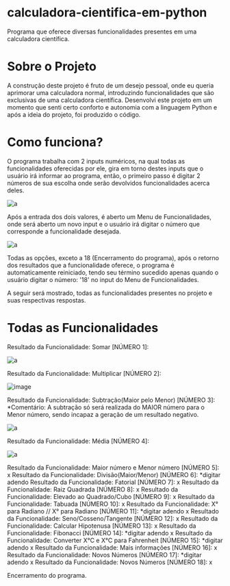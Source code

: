 # calculadora-cientifica-em-python
Programa que oferece diversas funcionalidades presentes em uma calculadora científica.

# Sobre o Projeto
A construção deste projeto é fruto de um desejo pessoal, onde eu queria aprimorar uma calculadora normal, introduzindo funcionalidades que são exclusivas de uma calculadora científica. Desenvolvi este projeto em um momento que senti certo conforto e autonomia com a linguagem Python e após a ideia do projeto, foi produzido o código.

# Como funciona?
O programa trabalha com 2 inputs numéricos, na qual todas as funcionalidades oferecidas por ele, gira em torno destes inputs que o usuário irá informar ao programa, então, o primeiro passo é digitar 2 números de sua escolha onde serão devolvidos funcionalidades acerca deles.

![a](https://user-images.githubusercontent.com/84475339/165629717-fdfa4e00-8f0a-408e-8f0b-846a8339d072.png)

Após a entrada dos dois valores, é aberto um Menu de Funcionalidades, onde será aberto um novo input e o usuário irá digitar o número que corresponde a funcionalidade desejada.

![a](https://user-images.githubusercontent.com/84475339/165630034-d21ad542-21a6-4c82-9777-a769136321c1.png)

Todas as opções, exceto a 18 (Encerramento do programa), após o retorno dos resultados que a funcionalidade oferece, o programa é automaticamente reiniciado, tendo seu término sucedido apenas quando o usuário digitar o número: '18' no input do Menu de Funcionalidades.

A seguir será mostrado, todas as funcionalidades presentes no projeto e suas respectivas respostas.

# Todas as Funcionalidades

Resultado da Funcionalidade: Somar [NÚMERO 1]:

![a](https://user-images.githubusercontent.com/84475339/165632292-0e07a541-136d-4c4d-acfc-71c71615b3fb.png)

Resultado da Funcionalidade: Multiplicar [NÚMERO 2]:

![image](https://user-images.githubusercontent.com/84475339/165849477-4f9ae453-5d55-49cb-9434-dbe443cbfe4e.png)

Resultado da Funcionalidade: Subtração(Maior pelo Menor) [NÚMERO 3]:
*Comentário: A subtração só será realizada do MAIOR número para o Menor número, sendo incapaz a geração de um resultado negativo.

![a](https://user-images.githubusercontent.com/84475339/165849617-6198524b-e329-4c3d-b437-142f33f7625e.png)

Resultado da Funcionalidade: Média [NÚMERO 4]:

![a](https://user-images.githubusercontent.com/84475339/165850147-a6a764a1-a5ed-444c-8055-e98897caa617.png)

Resultado da Funcionalidade: Maior número e Menor número [NÚMERO 5]:
x
Resultado da Funcionalidade: Divisão(Maior/Menor) [NÚMERO 6]:
*digitar adendo
Resultado da Funcionalidade: Fatorial [NÚMERO 7]:
x
Resultado da Funcionalidade: Raiz Quadrada [NÚMERO 8]:
x
Resultado da Funcionalidade: Elevado ao Quadrado/Cubo [NÚMERO 9]:
x
Resultado da Funcionalidade: Tabuada [NÚMERO 10]:
x
Resultado da Funcionalidade: X° para Radiano // X° para Radiano [NÚMERO 11]:
*digitar adendo
x
Resultado da Funcionalidade: Seno/Cosseno/Tangente [NÚMERO 12]:
x
Resultado da Funcionalidade: Calcular Hipotenusa [NÚMERO 13]:
x
Resultado da Funcionalidade: Fibonacci [NÚMERO 14]:
*digitar adendo
x
Resultado da Funcionalidade: Converter X°C e X°C para Fahrenheit [NÚMERO 15]:
*digitar adendo
x
Resultado da Funcionalidade: Mais informações [NÚMERO 16]:
x
Resultado da Funcionalidade: Novos Números [NÚMERO 17]:
*digitar adendo
x
Resultado da Funcionalidade: Novos Números [NÚMERO 18]:
x

Encerramento do programa.
